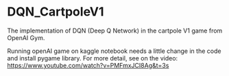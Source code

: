 # DQN_CartpoleV1

The implementation of DQN (Deep Q Network) in the cartpole V1 game from OpenAI Gym.

Running openAI game on kaggle notebook needs a little change in the code and install pygame library.
For more detail, see on the video:
https://www.youtube.com/watch?v=PMFmxJCI8Ag&t=3s
